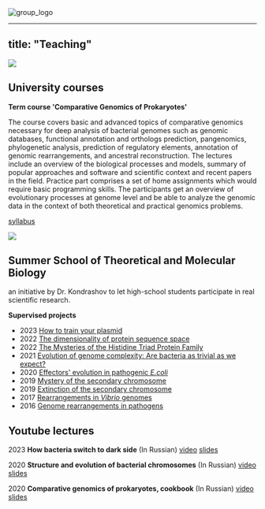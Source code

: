 <div class="mainWrapper">
  <div class="col-left">
    
  </div>
  <div class="col-right">

  <img src="/group_logo.png" alt="group_logo" style="max-width: 50%">
  
  </div>
</div> 

---
title: "Teaching"
---

<div class="mainWrapper">
  <img src="/bi_logo.png" style="max-width: 50px;">
  <h2> University courses </h2>
</div>

**Term course 'Comparative Genomics of Prokaryotes'**

The course covers basic and advanced topics of comparative genomics necessary for deep analysis of bacterial genomes such as genomic databases, functional annotation and orthologs prediction, pangenomics, phylogenetic analysis, prediction of regulatory elements, annotation of genomic rearrangements, and ancestral reconstruction. The lectures include an overview of the biological processes and models, summary of popular approaches and software and scientific context and recent papers in the field. Practice part comprises a set of home assignments which would require basic programming skills. The participants get an overview of evolutionary processes at genome level and be able to analyze the genomic data in the context of both theoretical and practical genomics problems.

[syllabus](/Comparative_genomics_Course_Syllabus.pdf)

<div class="mainWrapper">
    <img src="/smtblogo.png" style="max-width: 50px;">
    <h2>Summer School of Theoretical and Molecular Biology</h2>
</div>

an initiative by Dr. Kondrashov to let high-school students participate in real scientific research.

**Supervised projects**
- 2023 [How to train your plasmid](https://storage.googleapis.com/smtb-production.appspot.com/archive/school2023y/comparative-and-functional-genomics-lab/Lab01_Poster_Lab_01_project_01_red.pdf)
- 2022 [The dimensionality of protein sequence space](https://storage.googleapis.com/smtb-production.appspot.com/archive/school2022t/bioinformatics-lab/Lab01a_A0_Website_Poster_SeqSpace_full_copy.pdf)
- 2022 [The Mysteries of the Histidine Triad Protein Family](https://storage.googleapis.com/smtb-production.appspot.com/archive/school2022o/histidine-triad-mysteries/WebsitePr01_Poster-eng_copy.pdf)
- 2021 [Evolution of genome complexity: Are bacteria as trivial as we expect?](https://molbioschool.org/en/archive/10/)
- 2020 [Effectors' evolution in pathogenic _E.coli_](https://molbioschool.org/en/archive/9/)
- 2019 [Mystery of the secondary chromosome](https://molbioschool.org/media/archive/school2019/77-laboratory-of-bacterial-and-functional-genomics/Poster_Gelfand_1_Boc_KToYuq1.pdf)
- 2019 [Extinction of the secondary chromosome](https://molbioschool.org/media/archive/school2019/77-laboratory-of-bacterial-and-functional-genomics/Poster_Gelfand_3_Boc_9fSM6n3.pdf)
- 2017 [Rearrangements in _Vibrio_ genomes](https://molbioschool.org/media/archive/2017/15/Gelfand-1-Bochkareva.pdf)
- 2016 [Genome rearrangements in pathogens](https://molbioschool.org/media/archive/school2016/27-laboratory-of-bacterial-and-functional-genomics/MGelfand-Bochkareva.pdf)

<h2>Youtube lectures </h2>

2023 **How bacteria switch to dark side** (In Russian) [video](https://youtu.be/S4hhqIhC-Jo) [slides](/how_Ecoli_switch_to_dark_side.pdf)

2020 **Structure and evolution of bacterial chromosomes** (In Russian) [video](https://www.youtube.com/watch?v=DTIpvAnPN_M&t=2405s) [slides](/Structure_and_evolution_of_bacterial_genomes.pdf)

2020 **Comparative genomics of prokaryotes, cookbook** (In Russian) [video](https://www.youtube.com/watch?v=6r80Vrz9mGU&list=PLjKdf6AHvR-EIznBS2gIitIn8lbt1Zjx7&index=5) [slides](//IB_bacterial_genomics_2020.pdf)
